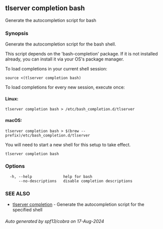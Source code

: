 ## tlserver completion bash

Generate the autocompletion script for bash

### Synopsis

Generate the autocompletion script for the bash shell.

This script depends on the 'bash-completion' package.
If it is not installed already, you can install it via your OS's package manager.

To load completions in your current shell session:

	source <(tlserver completion bash)

To load completions for every new session, execute once:

#### Linux:

	tlserver completion bash > /etc/bash_completion.d/tlserver

#### macOS:

	tlserver completion bash > $(brew --prefix)/etc/bash_completion.d/tlserver

You will need to start a new shell for this setup to take effect.


```
tlserver completion bash
```

### Options

```
  -h, --help              help for bash
      --no-descriptions   disable completion descriptions
```

### SEE ALSO

* [tlserver completion](tlserver_completion.md)	 - Generate the autocompletion script for the specified shell

###### Auto generated by spf13/cobra on 17-Aug-2024
